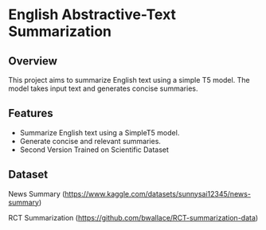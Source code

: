 # English Abstractive-Text Summarization

## Overview
This project aims to summarize English text using a simple T5 model. The model takes input text and generates concise summaries.

## Features
- Summarize English text using a SimpleT5 model.
- Generate concise and relevant summaries.
- Second Version Trained on Scientific Dataset
## Dataset 
News Summary (https://www.kaggle.com/datasets/sunnysai12345/news-summary)

RCT Summarization (https://github.com/bwallace/RCT-summarization-data)
